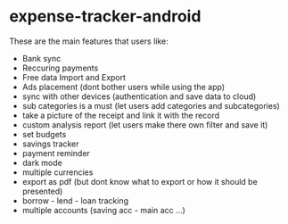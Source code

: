 # expense-tracker-android

These are the main features that users like:
- Bank sync
- Reccuring payments
- Free data Import and Export
- Ads placement (dont bother users while using the app)
- sync with other devices (authentication and save data to cloud)
- sub categories is a must (let users add categories and subcategories)
- take a picture of the receipt and link it with the record
- custom analysis report (let users make there own filter and save it)
- set budgets 
- savings tracker
- payment reminder
- dark mode 
- multiple currencies
- export as pdf (but dont know what to export or how it should be presented)
- borrow - lend - loan tracking
- multiple accounts (saving acc - main acc ...)
